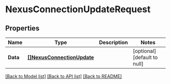 # NexusConnectionUpdateRequest

## Properties
Name | Type | Description | Notes
------------ | ------------- | ------------- | -------------
**Data** | [**[]NexusConnectionUpdate**](NexusConnectionUpdate.md) |  | [optional] [default to null]

[[Back to Model list]](../README.md#documentation-for-models) [[Back to API list]](../README.md#documentation-for-api-endpoints) [[Back to README]](../README.md)

